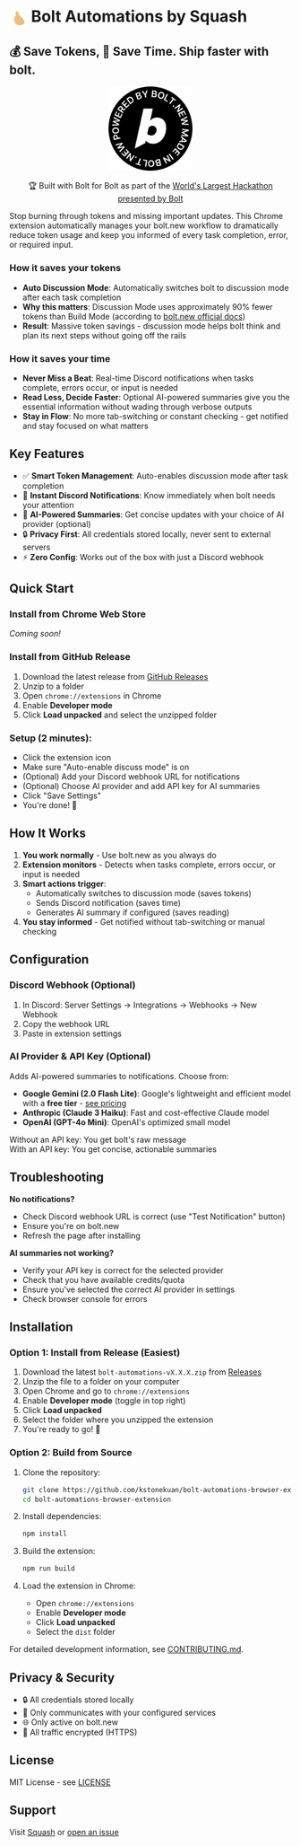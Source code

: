 # <img src="public/assets/icon-128.png" alt="Bolt Automations Logo" width="32" align="center" /> Bolt Automations by Squash

## 💰 Save Tokens, 🚀 Save Time. Ship faster with bolt.

<div align="center">
  <img src="public/assets/black_circle_360x360.png" alt="Powered by Bolt.new - Made in Bolt Hackathon" width="150" />
  
  🏆 Built with Bolt for Bolt as part of the [World's Largest Hackathon presented by Bolt](https://hackathon.dev/)
</div>

Stop burning through tokens and missing important updates. This Chrome extension automatically manages your bolt.new workflow to dramatically reduce token usage and keep you informed of every task completion, error, or required input.

### How it saves your tokens
- **Auto Discussion Mode**: Automatically switches bolt to discussion mode after each task completion
- **Why this matters**: Discussion Mode uses approximately 90% fewer tokens than Build Mode (according to [bolt.new official docs](https://support.bolt.new/best-practices/maximizing-token-efficiency))
- **Result**: Massive token savings - discussion mode helps bolt think and plan its next steps without going off the rails

### How it saves your time  
- **Never Miss a Beat**: Real-time Discord notifications when tasks complete, errors occur, or input is needed
- **Read Less, Decide Faster**: Optional AI-powered summaries give you the essential information without wading through verbose outputs
- **Stay in Flow**: No more tab-switching or constant checking - get notified and stay focused on what matters

## Key Features

- ✅ **Smart Token Management**: Auto-enables discussion mode after task completion
- 🔔 **Instant Discord Notifications**: Know immediately when bolt needs your attention
- 🤖 **AI-Powered Summaries**: Get concise updates with your choice of AI provider (optional)
- 🔒 **Privacy First**: All credentials stored locally, never sent to external servers
- ⚡ **Zero Config**: Works out of the box with just a Discord webhook

## Quick Start

### Install from Chrome Web Store
*Coming soon!*

### Install from GitHub Release
1. Download the latest release from [GitHub Releases](https://github.com/kstonekuan/bolt-automations-browser-extension/releases)
2. Unzip to a folder
3. Open `chrome://extensions` in Chrome
4. Enable **Developer mode**
5. Click **Load unpacked** and select the unzipped folder

### Setup (2 minutes):
   - Click the extension icon
   - Make sure "Auto-enable discuss mode" is on
   - (Optional) Add your Discord webhook URL for notifications
   - (Optional) Choose AI provider and add API key for AI summaries
   - Click "Save Settings"
   - You're done! 🎉

## How It Works

1. **You work normally** - Use bolt.new as you always do
2. **Extension monitors** - Detects when tasks complete, errors occur, or input is needed
3. **Smart actions trigger**:
   - Automatically switches to discussion mode (saves tokens)
   - Sends Discord notification (saves time)
   - Generates AI summary if configured (saves reading)
4. **You stay informed** - Get notified without tab-switching or manual checking

## Configuration

### Discord Webhook (Optional)
1. In Discord: Server Settings → Integrations → Webhooks → New Webhook
2. Copy the webhook URL
3. Paste in extension settings

### AI Provider & API Key (Optional)
Adds AI-powered summaries to notifications. Choose from:

- **Google Gemini (2.0 Flash Lite)**: Google's lightweight and efficient model with a **free tier** - [see pricing](https://ai.google.dev/gemini-api/docs/pricing)
- **Anthropic (Claude 3 Haiku)**: Fast and cost-effective Claude model
- **OpenAI (GPT-4o Mini)**: OpenAI's optimized small model

Without an API key: You get bolt's raw message  
With an API key: You get concise, actionable summaries

## Troubleshooting

**No notifications?**
- Check Discord webhook URL is correct (use "Test Notification" button)
- Ensure you're on bolt.new
- Refresh the page after installing

**AI summaries not working?**
- Verify your API key is correct for the selected provider
- Check that you have available credits/quota
- Ensure you've selected the correct AI provider in settings
- Check browser console for errors

## Installation

### Option 1: Install from Release (Easiest)
1. Download the latest `bolt-automations-vX.X.X.zip` from [Releases](https://github.com/kstonekuan/bolt-automations-browser-extension/releases)
2. Unzip the file to a folder on your computer
3. Open Chrome and go to `chrome://extensions`
4. Enable **Developer mode** (toggle in top right)
5. Click **Load unpacked**
6. Select the folder where you unzipped the extension
7. You're ready to go! 🎉

### Option 2: Build from Source
1. Clone the repository:
   ```bash
   git clone https://github.com/kstonekuan/bolt-automations-browser-extension.git
   cd bolt-automations-browser-extension
   ```

2. Install dependencies:
   ```bash
   npm install
   ```

3. Build the extension:
   ```bash
   npm run build
   ```

4. Load the extension in Chrome:
   - Open `chrome://extensions`
   - Enable **Developer mode**
   - Click **Load unpacked**
   - Select the `dist` folder

For detailed development information, see [CONTRIBUTING.md](CONTRIBUTING.md).

## Privacy & Security

- 🔒 All credentials stored locally
- 📡 Only communicates with your configured services
- 🌐 Only active on bolt.new
- 🔐 All traffic encrypted (HTTPS)

## License

MIT License - see [LICENSE](LICENSE)

## Support

Visit [Squash](https://www.trysquash.dev/) or [open an issue](https://github.com/kstonekuan/bolt-automations-browser-extension/issues)
